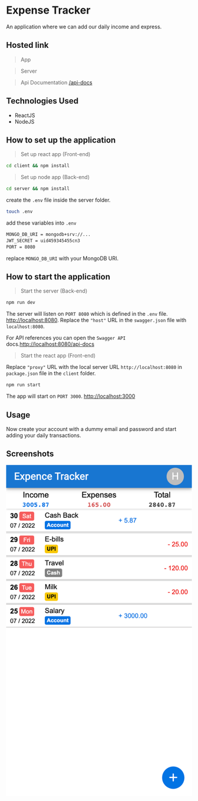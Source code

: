 # Expense Tracker

An application where we can add our daily income and express.

## Hosted link

> App []()

> Server []()

> Api Documentation [/api-docs](/api-docs)

## Technologies Used

- ReactJS
- NodeJS

## How to set up the application

> Set up react app (Front-end)

```bash
cd client && npm install
```

> Set up node app (Back-end)

```bash
cd server && npm install
```

create the `.env` file inside the server folder.

```bash
touch .env
```

add these variables into `.env`

```bash
MONGO_DB_URI = mongodb+srv://...
JWT_SECRET = uid459345455cn3
PORT = 8080
```

replace `MONGO_DB_URI` with your MongoDB URI.

## How to start the application

> Start the server (Back-end)

```bash
npm run dev
```

The server will listen on `PORT 8080` which is defined in the `.env` file.
[http://localhost:8080](http://localhost:8080). Replace the `"host"` URL in the `swagger.json` file with `localhost:8080`.

For API references you can open the `Swagger API` docs.[http://localhost:8080/api-docs](http://localhost:8080/api-docs)

> Start the react app (Front-end)

Replace `"proxy"` URL with the local server URL `http://localhost:8080` in `package.json` file in the `client` folder.

```bash
npm run start
```

The app will start on `PORT 3000`.
[http://localhost:3000](http://localhost:3000)

## Usage

Now create your account with a dummy email and password and start adding your daily transactions.

## Screenshots

![Image](./screenshot.png)
